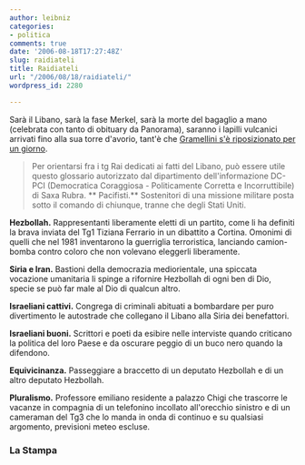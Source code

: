 ```yaml
---
author: leibniz
categories:
- politica
comments: true
date: '2006-08-18T17:27:48Z'
slug: raidiateli
title: Raidiateli
url: "/2006/08/18/raidiateli/"
wordpress_id: 2280

---
```

Sarà il Libano, sarà la fase Merkel, sarà la morte del bagaglio a mano (celebrata con tanto di obituary da Panorama), saranno i lapilli vulcanici arrivati fino alla sua torre d'avorio, tant'è che [Gramellini s'è riposizionato per un giorno](http://www.lastampa.it/cmstp/rubriche/girata.asp?ID_blog=41&ID_articolo=133&ID_sezione=56&sezione=).

> Per orientarsi fra i tg Rai dedicati ai fatti del Libano, può essere utile questo glossario autorizzato dal dipartimento dell'informazione DC-PCI (Democratica Coraggiosa - Politicamente Corretta e Incorruttibile) di Saxa Rubra.
**
Pacifisti.** Sostenitori di una missione militare posta sotto il comando di chiunque, tranne che degli Stati Uniti.

**Hezbollah.** Rappresentanti liberamente eletti di un partito, come li ha definiti la brava inviata del Tg1 Tiziana Ferrario in un dibattito a Cortina. Omonimi di quelli che nel 1981 inventarono la guerriglia terroristica, lanciando camion-bomba contro coloro che non volevano eleggerli liberamente.

**Siria e Iran.** Bastioni della democrazia mediorientale, una spiccata vocazione umanitaria li spinge a rifornire Hezbollah di ogni ben di Dio, specie se può far male al Dio di qualcun altro.

**Israeliani cattivi.** Congrega di criminali abituati a bombardare per puro divertimento le autostrade che collegano il Libano alla Siria dei benefattori.

**Israeliani buoni.** Scrittori e poeti da esibire nelle interviste quando criticano la politica del loro Paese e da oscurare peggio di un buco nero quando la difendono.

**Equivicinanza.** Passeggiare a braccetto di un deputato Hezbollah e di un altro deputato Hezbollah.

**Pluralismo.** Professore emiliano residente a palazzo Chigi che trascorre le vacanze in compagnia di un telefonino incollato all'orecchio sinistro e di un cameraman del Tg3 che lo manda in onda di continuo e su qualsiasi argomento, previsioni meteo escluse.




### La Stampa
